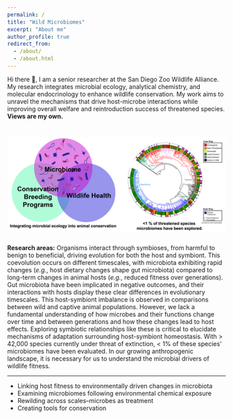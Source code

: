 ```yaml
---
permalink: /
title: "Wild Microbiomes"
excerpt: "About me"
author_profile: true
redirect_from: 
  - /about/
  - /about.html
---
```


Hi there 👋, I am a senior researcher at the San Diego Zoo Wildlife Alliance. My research integrates microbial ecology, analytical chemistry, and molecular endocrinology to enhance wildlife conservation. My work aims to unravel the mechanisms that drive host-microbe interactions while improving overall welfare and reintroduction success of threatened species. <b>Views are my own. </b>

![](images/venn+tree.png)
======

<b>Research areas:</b> Organisms interact through symbioses, from harmful to benign to beneficial, driving evolution for both the host and symbiont. This coevolution occurs on different timescales, with microbiota exhibiting rapid changes (<i>e.g.</i>, host dietary changes shape gut microbiota) compared to long-term changes in animal hosts (<i>e.g.</i>, reduced fitness over generations). Gut microbiota have been implicated in negative outcomes, and their interactions with hosts display these clear differences in evolutionary timescales. This host-symbiont imbalance is observed in comparisons between wild and captive animal populations. However, we lack a fundamental understanding of how microbes and their functions change over time and between generations and how these changes lead to host effects. Exploring symbiotic relationships like these is critical to elucidate mechanisms of adaptation surrounding host-symbiont homeostasis. With > 42,000 species currently under threat of extinction, < 1% of these species’ microbiomes have been evaluated. In our growing anthropogenic landscape, it is necessary for us to understand the microbial drivers of wildlife fitness.

------
* Linking host fitness to environmentally driven changes in microbiota
* Examining microbiomes following environmental chemical exposure
* Rewilding across scales–microbes as treatment
* Creating tools for conservation
